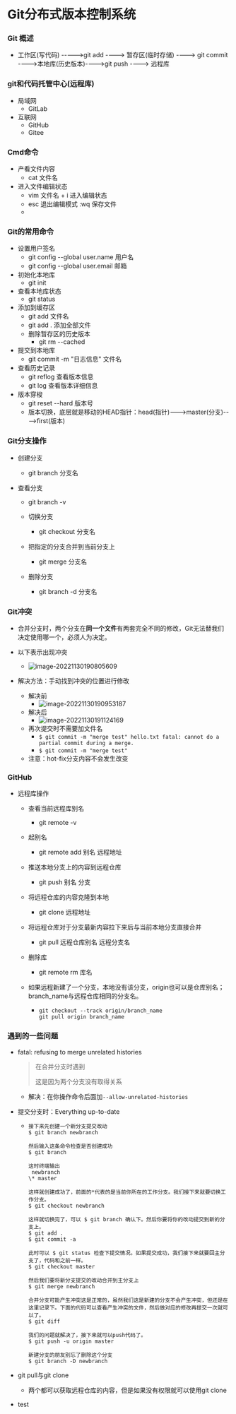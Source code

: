 # Git分布式版本控制系统

### Git 概述

* 工作区(写代码) ----->git add ----> 暂存区(临时存储) ----> git commit ---->本地库(历史版本)---->git push ----> 远程库

### git和代码托管中心(远程库)

* 局域网
  * GitLab
* 互联网
  * GitHub
  * Gitee

### Cmd命令

* 产看文件内容
  * cat 文件名
* 进入文件编辑状态
  * vim 文件名      + i        进入编辑状态
  * esc 退出编辑模式     :wq   保存文件
  * 

### Git的常用命令

* 设置用户签名
  * git config --global user.name 用户名
  * git config --global user.email 邮箱
* 初始化本地库
  * git init
* 查看本地库状态
  * git status
* 添加到缓存区
  * git add 文件名
  * git add .     添加全部文件
  * 删除暂存区的历史版本
    * git rm --cached <file>
* 提交到本地库
  * git commit -m "日志信息" 文件名
* 查看历史记录
  * git reflog	查看版本信息
  * git log      查看版本详细信息
* 版本穿梭
  * git reset --hard 版本号
  * 版本切换，底层就是移动的HEAD指针：head(指针)--->master(分支)---->first(版本)

### Git分支操作

* 创建分支

  * git branch 分支名
* 查看分支
  * git branch -v


  * 切换分支

    * git checkout 分支名
  * 把指定的分支合并到当前分支上

    * git merge 分支名
  * 删除分支

    * git branch -d 分支名



### Git冲突

* 合并分支时，两个分支在**同一个文件**有两套完全不同的修改，Git无法替我们决定使用哪一个，必须人为决定。
* 以下表示出现冲突
  * ![image-20221130190805609](C:\Users\LiuXiaoLong\AppData\Roaming\Typora\typora-user-images\image-20221130190805609.png)

* 解决方法：手动找到冲突的位置进行修改
  * 解决前
    * ![image-20221130190953187](C:\Users\LiuXiaoLong\AppData\Roaming\Typora\typora-user-images\image-20221130190953187.png)
  * 解决后
    * ![image-20221130191124169](C:\Users\LiuXiaoLong\AppData\Roaming\Typora\typora-user-images\image-20221130191124169.png)
  * 再次提交时不需要加文件名
    * ``$ git commit -m "merge test" hello.txt
      fatal: cannot do a partial commit during a merge.``
    * ``$ git commit -m "merge test"``
  * 注意：hot-fix分支内容不会发生改变

### GitHub

* 远程库操作

  * 查看当前远程库别名
    * git remote -v
  * 起别名
    * git remote add 别名 远程地址
  * 推送本地分支上的内容到远程仓库
    * git push 别名 分支
  * 将远程仓库的内容克隆到本地
    * git clone 远程地址
  * 将远程仓库对于分支最新内容拉下来后与当前本地分支直接合并
    * git pull 远程仓库别名 远程分支名

  * 删除库

    * git remote rm 库名

  * 如果远程新建了一个分支，本地没有该分支，origin也可以是仓库别名；branch_name与远程仓库相同的分支名。

    * ```
      git checkout --track origin/branch_name
      git pull origin branch_name
      ```



### 遇到的一些问题

* fatal: refusing to merge unrelated histories

  > 在合并分支时遇到
  >
  > 这是因为两个分支没有取得关系

  * 解决：在你操作命令后面加`--allow-unrelated-histories`

* 提交分支时：Everything up-to-date

  * ```
    接下来先创建一个新分支提交改动
    $ git branch newbranch
    
    然后输入这条命令检查是否创建成功
    $ git branch
    
    这时终端输出
     newbranch
    \* master
    
    这样就创建成功了，前面的*代表的是当前你所在的工作分支。我们接下来就要切换工作分支。
    $ git checkout newbranch
    
    这样就切换完了，可以 $ git branch 确认下。然后你要将你的改动提交到新的分支上。
    $ git add .
    $ git commit -a
    
    此时可以 $ git status 检查下提交情况。如果提交成功，我们接下来就要回主分支了，代码和之前一样。
    $ git checkout master
    
    然后我们要将新分支提交的改动合并到主分支上
    $ git merge newbranch
    
    合并分支可能产生冲突这是正常的，虽然我们这是新建的分支不会产生冲突，但还是在这里记录下。下面的代码可以查看产生冲突的文件，然后做对应的修改再提交一次就可以了。
    $ git diff
    
    我们的问题就解决了，接下来就可以push代码了。
    $ git push -u origin master
    
    新建分支的朋友别忘了删除这个分支
    $ git branch -D newbranch
    ```

* git pull与git clone
  * 两个都可以获取远程仓库的内容，但是如果没有权限就可以使用git clone
 * test
